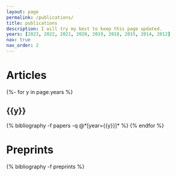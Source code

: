```yaml
---
layout: page
permalink: /publications/
title: publications
description: I will try my best to keep this page updated.
years: [2023, 2022, 2021, 2020, 2019, 2018, 2015, 2014, 2012]
nav: true
nav_order: 2
---
```

<!-- _pages/publications.md -->
<div class="publications">

<h1>Articles</h1>

{%- for y in page.years %}
  <h2 class="year">{{y}}</h2>
  {% bibliography -f papers -q @*[year={{y}}]* %}
{% endfor %}


<h1>Preprints</h1>
{% bibliography -f preprints %}

</div>
